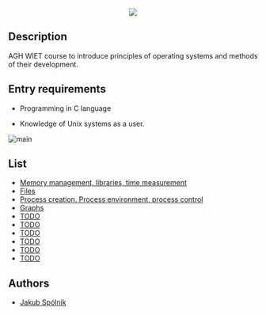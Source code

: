 <div align="center"><img src="assets/baner.gif"></div>

## Description

AGH WIET course to introduce principles of operating systems and methods of their development.

## Entry requirements

- Programming in C language

- Knowledge of Unix systems as a user.

![main](https://img.shields.io/badge/C-00599C?style=for-the-badge&logo=c&logoColor=white)

## List

* [Memory management, libraries, time measurement](lab_1)
* [Files](lab_2)
* [Process creation. Process environment, process control](lab_3)
* [Graphs](lab_4)
* [TODO](lab_5)
* [TODO](lab_6)
* [TODO](lab_7)
* [TODO](lab_8)
* [TODO](lab_9)
* [TODO](lab_10)

## Authors

- [Jakub Spólnik](https://github.com/lawos98)

